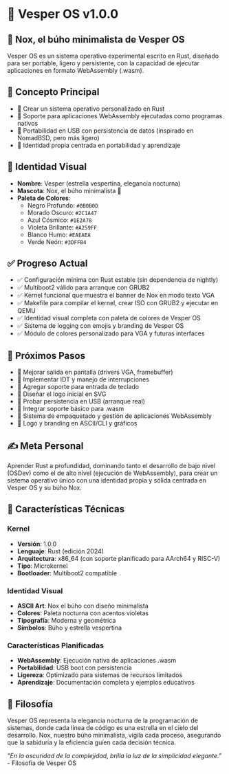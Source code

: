 # 🌌 Vesper OS v1.0.0

## 🦉 Nox, el búho minimalista de Vesper OS

Vesper OS es un sistema operativo experimental escrito en Rust, diseñado para ser portable, ligero y persistente, con la capacidad de ejecutar aplicaciones en formato WebAssembly (.wasm).

## 🚀 Concepto Principal

- 🦉 Crear un sistema operativo personalizado en Rust
- 🦉 Soporte para aplicaciones WebAssembly ejecutadas como programas nativos
- 🦉 Portabilidad en USB con persistencia de datos (inspirado en NomadBSD, pero más ligero)
- 🦉 Identidad propia centrada en portabilidad y aprendizaje

## 🎨 Identidad Visual

- **Nombre**: Vesper (estrella vespertina, elegancia nocturna)
- **Mascota**: Nox, el búho minimalista 🦉
- **Paleta de Colores**:
  - Negro Profundo: `#0B0B0D`
  - Morado Oscuro: `#2C1A47`
  - Azul Cósmico: `#1E2A78`
  - Violeta Brillante: `#A259FF`
  - Blanco Humo: `#EAEAEA`
  - Verde Neón: `#3DFFB4`

## ✅ Progreso Actual

- ✅ Configuración mínima con Rust estable (sin dependencia de nightly)
- ✅ Multiboot2 válido para arranque con GRUB2
- ✅ Kernel funcional que muestra el banner de Nox en modo texto VGA
- ✅ Makefile para compilar el kernel, crear ISO con GRUB2 y ejecutar en QEMU
- ✅ Identidad visual completa con paleta de colores de Vesper OS
- ✅ Sistema de logging con emojis y branding de Vesper OS
- ✅ Módulo de colores personalizado para VGA y futuras interfaces

## 🎯 Próximos Pasos

- 🦉 Mejorar salida en pantalla (drivers VGA, framebuffer)
- 🦉 Implementar IDT y manejo de interrupciones
- 🦉 Agregar soporte para entrada de teclado
- 🦉 Diseñar el logo inicial en SVG
- 🦉 Probar persistencia en USB (arranque real)
- 🦉 Integrar soporte básico para .wasm
- 🦉 Sistema de empaquetado y gestión de aplicaciones WebAssembly
- 🦉 Logo y branding en ASCII/CLI y gráficos

## ✍️ Meta Personal

Aprender Rust a profundidad, dominando tanto el desarrollo de bajo nivel (OSDev) como el de alto nivel (ejecución de WebAssembly), para crear un sistema operativo único con una identidad propia y sólida centrada en Vesper OS y su búho Nox.

## 🔧 Características Técnicas

### Kernel
- **Versión**: 1.0.0
- **Lenguaje**: Rust (edición 2024)
- **Arquitectura**: x86_64 (con soporte planificado para AArch64 y RISC-V)
- **Tipo**: Microkernel
- **Bootloader**: Multiboot2 compatible

### Identidad Visual
- **ASCII Art**: Nox el búho con diseño minimalista
- **Colores**: Paleta nocturna con acentos violetas
- **Tipografía**: Moderna y geométrica
- **Símbolos**: Búho y estrella vespertina

### Características Planificadas
- **WebAssembly**: Ejecución nativa de aplicaciones .wasm
- **Portabilidad**: USB boot con persistencia
- **Ligereza**: Optimizado para sistemas de recursos limitados
- **Aprendizaje**: Documentación completa y ejemplos educativos

## 🌟 Filosofía

Vesper OS representa la elegancia nocturna de la programación de sistemas, donde cada línea de código es una estrella en el cielo del desarrollo. Nox, nuestro búho minimalista, vigila cada proceso, asegurando que la sabiduría y la eficiencia guíen cada decisión técnica.

*"En la oscuridad de la complejidad, brilla la luz de la simplicidad elegante."* - Filosofía de Vesper OS
